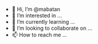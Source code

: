 - 👋 Hi, I’m @mabatan
- 👀 I’m interested in ...
- 🌱 I’m currently learning ...
- 💞️ I’m looking to collaborate on ...
- 📫 How to reach me ...

<!---
mabatan/mabatan is a ✨ special ✨ repository because its `README.md` (this file) appears on your GitHub profile.
You can click the Preview link to take a look at your changes.
--->
